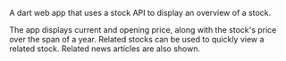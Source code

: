 A dart web app that uses a stock API to display an overview of a stock.

The app displays current and opening price, along with the stock's price over the span of a year.
Related stocks can be used to quickly view a related stock.
Related news articles are also shown.
